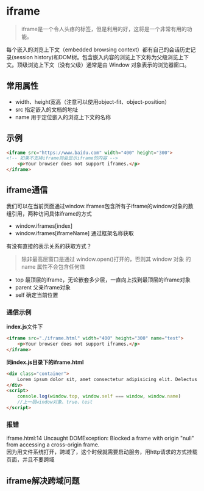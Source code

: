 # iframe
> iframe是一个令人头疼的标签，但是利用的好，这将是一个非常有用的功能。

每个嵌入的浏览上下文（embedded browsing context）都有自己的会话历史记录(session history)和DOM树。包含嵌入内容的浏览上下文称为父级浏览上下文。顶级浏览上下文（没有父级）通常是由 Window 对象表示的浏览器窗口。
## 常用属性
- width、height宽高（注意可以使用object-fit、object-position）
- src 指定嵌入的文档的地址
- name 用于定位嵌入的浏览上下文的名称

## 示例
```html
<iframe src="https://www.baidu.com" width="400" height="300">
<!-- 如果不支持iframe则会显示iframe的内容 -->
    <p>Your browser does not support iframes.</p>
</iframe>
```

## iframe通信
我们可以在当前页面通过window.iframes包含所有子iframe的window对象的数组引用，两种访问具体iframe的方式
- window.iframes[index]
- window.iframes[iframeName] 通过框架名称获取

有没有直接的表示关系的获取方式？
> 除非最高层窗口是通过 window.open()打开的，否则其 window 对象
的 name 属性不会包含任何值
- top 最顶层的iframe，无论嵌套多少层，一直向上找到最顶层的iframe对象
- parent 父亲iframe对象
- self 确定当前位置

### 通信示例
**index.js**文件下
```html
<iframe src="./iframe.html" width="400" height="300" name="test">
    <p>Your browser does not support iframes.</p>
</iframe>
```
**同index.js目录下的iframe.html**
```html
<div class="container">
    Lorem ipsum dolor sit, amet consectetur adipisicing elit. Delectus quas, eligendi praesentium a aliquid unde soluta temporibus. Eveniet dolor, iure architecto quisquam, accusamus rerum saepe aliquam officia, corporis qui beatae?
</div>
<script>
    console.log(window.top, window.self === window, window.name)
    //上一层window对象、true、test
</script>
```
### 报错
iframe.html:14 Uncaught DOMException: Blocked a frame with origin "null" from accessing a cross-origin frame.       
因为用文件系统打开，跨域了，这个时候就需要启动服务，用http请求的方式挂载页面，并且不要跨域

## iframe解决跨域问题
